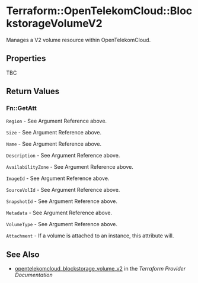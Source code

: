 # Terraform::OpenTelekomCloud::BlockstorageVolumeV2

Manages a V2 volume resource within OpenTelekomCloud.

## Properties

TBC

## Return Values

### Fn::GetAtt

`Region` - See Argument Reference above.

`Size` - See Argument Reference above.

`Name` - See Argument Reference above.

`Description` - See Argument Reference above.

`AvailabilityZone` - See Argument Reference above.

`ImageId` - See Argument Reference above.

`SourceVolId` - See Argument Reference above.

`SnapshotId` - See Argument Reference above.

`Metadata` - See Argument Reference above.

`VolumeType` - See Argument Reference above.

`Attachment` - If a volume is attached to an instance, this attribute will.

## See Also

* [opentelekomcloud_blockstorage_volume_v2](https://www.terraform.io/docs/providers/opentelekomcloud/r/blockstorage_volume_v2.html) in the _Terraform Provider Documentation_
